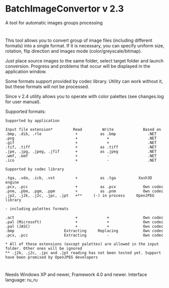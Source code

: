 # BatchImageConvertor v 2.3
A tool for automatic images groups processing

#

This tool allows you to convert group of image files (including different formats) into
a single format. If it is necessary, you can specify uniform size, rotation, flip direction
and images mode (color/greyscale/bitmap).

Just place source images to the same folder, select target folder and launch conversion. Progress and
problems that occur will be displayed in the application window.

Some formats support provided by codec library. Utility can work without it, but these formats will not
be processed.

Since v 2.4 utility allows you to operate with color palettes (see changes.log for user manual).

Supported formats: 

```
Supported by application

Input file extension*         Read         Write             Based on
.bmp, .dib, .rle               +          as .bmp              .NET
.png                           +             +                 .NET
.gif                           +             +                 .NET
.tif, .tiff                    +          as .tiff             .NET
.jpe, .jpg, .jpeg, .jfif       +          as .jpeg             .NET
.wmf, .emf                     +             -                 .NET
.ico                           +             -                 .NET

Supported by codec library

.tga, .vda, .icb, .vst         +          as .tga          Xash3D engine
.pcx, .pcc                     +          as .pcx            Own codec
.pnm, .pbm, .pgm, .ppm         +          as .pnm            Own codec
.jp2, .j2k, .j2c, .jpc, .jpt   +**     (-) in process     OpenJPEG library

- including palettes formats

.act                           +             +               Own codec
.pal (Microsoft)               +             +               Own codec
.pal (JASC)                    +             +               Own codec
.bmp                      Extracting     Replacing           Own codec
.pcx, .pcc                Extracting         -               Own codec

* All of these extensions (except palettes) are allowed in the input folder. Other ones will be ignored
** .j2k, .j2c, .jpc and .jpt reading has not been tested yet. Support have been promised by OpenJPEG developers
```

#

Needs Windows XP and newer, Framework 4.0 and newer. Interface language: ru_ru
